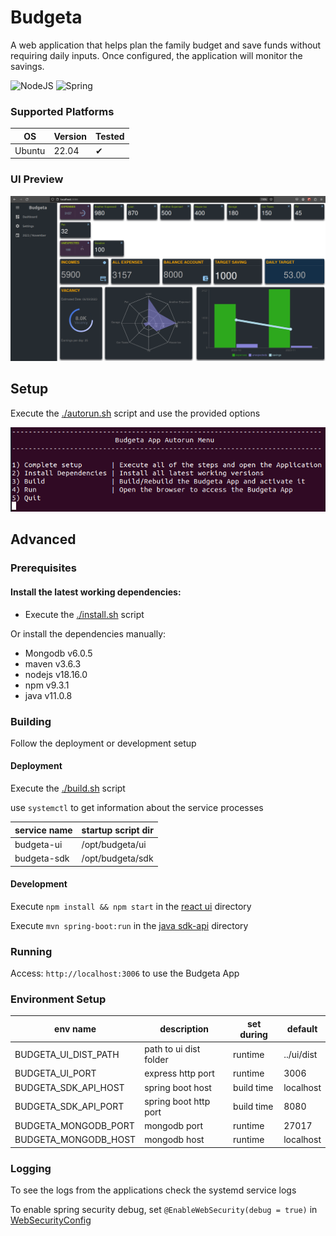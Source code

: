 # Budgeta
A web application that helps plan the family budget and save funds without requiring daily inputs. 
Once configured, the application will monitor the savings.

![NodeJS](https://github.com/stlevkov/budgeta/actions/workflows/node.js.yml/badge.svg)  ![Spring](https://github.com/stlevkov/budgeta/actions/workflows/maven.yml/badge.svg)

### Supported Platforms

| OS     | Version | Tested |
| ------ | ------- | ------ |
| Ubuntu | 22.04   |    ✔   |

### UI Preview
![demo image not available](resources/budgeta_demo_preview_unreleased.png?raw=true)

## Setup
Execute the [./autorun.sh](./setup/autorun.sh) script and use the provided options

![autorun image not available](resources/autorun.png?raw=true)

## Advanced
### Prerequisites
#### Install the latest working dependencies:

- Execute the [./install.sh](./setup/install.sh) script

Or install the dependencies manually:
- Mongodb v6.0.5
- maven v3.6.3
- nodejs v18.16.0
- npm v9.3.1
- java v11.0.8

### Building

Follow the deployment or development setup

#### Deployment
Execute the [./build.sh](./setup/build.sh) script

use `systemctl` to get information about the service processes

| service name | startup script dir |
| ------------ |--------------------|
| budgeta-ui   | /opt/budgeta/ui    |
| budgeta-sdk  | /opt/budgeta/sdk   |

#### Development
Execute `npm install && npm start` in the [react ui](./ui/README.md) directory

Execute  `mvn spring-boot:run` in the [java sdk-api](./sdk-api/README.md) directory

### Running
Access:
``` http://localhost:3006 ``` to use the Budgeta App

### Environment Setup

| env name             | description            | set during | default    |
|----------------------|------------------------|------------|------------|
| BUDGETA_UI_DIST_PATH | path to ui dist folder | runtime    | ../ui/dist |
| BUDGETA_UI_PORT      | express http port      | runtime    | 3006       |
| BUDGETA_SDK_API_HOST | spring boot host       | build time | localhost  |
| BUDGETA_SDK_API_PORT | spring boot http port  | build time | 8080       |
| BUDGETA_MONGODB_PORT | mongodb port           | runtime    | 27017      |
| BUDGETA_MONGODB_HOST | mongodb host           | runtime    | localhost  |

### Logging

To see the logs from the applications check the systemd service logs

To enable spring security debug, set `@EnableWebSecurity(debug = true)` in [WebSecurityConfig](./sdk-api/src/main/java/com/budgeta/sdk/api/config/WebSecurityConfig.java)
